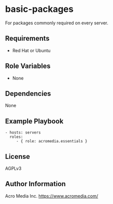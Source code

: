 # basic-packages

For packages commonly required on every server.


## Requirements

* Red Hat or Ubuntu

## Role Variables

* None

## Dependencies

None

## Example Playbook

    - hosts: servers
      roles:
         - { role: acromedia.essentials }

## License

AGPLv3

## Author Information

Acro Media Inc.
https://www.acromedia.com/
